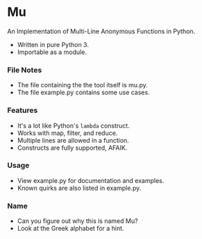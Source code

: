 Mu
=============
An Implementation of Multi-Line Anonymous Functions in Python.

- Written in pure Python 3.
- Importable as a module.

### File Notes
- The file containing the the tool itself is mu.py.
- The file example.py contains some use cases.

### Features
- It's a lot like Python's ```lambda``` construct.
- Works with map, filter, and reduce.
- Multiple lines are allowed in a function.
- Constructs are fully supported, AFAIK.

### Usage
- View example.py for documentation and examples.
- Known quirks are also listed in example.py.

### Name
- Can you figure out why this is named Mu?
- Look at the Greek alphabet for a hint.